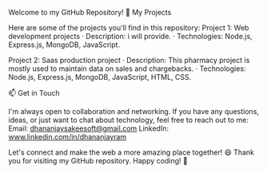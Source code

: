 Welcome to my GitHub Repository!
📂 My Projects

Here are some of the projects you'll find in this repository:
Project 1: Web development projects
· Description: i will provide.
· Technologies: Node.js, Express.js, MongoDB, JavaScript.

Project 2: Saas production project 
· Description: This pharmacy project is mostly used to maintain data on sales and chargebacks.
· Technologies: Node.js, Express.js, MongoDB, JavaScript, HTML, CSS.

📫 Get in Touch

I'm always open to collaboration and networking. If you have any questions, ideas, or just want to chat about technology, feel free to reach out to me: Email: dhananjaysakeesoft@gmail.com LinkedIn: www.linkedin.com/in/dhananjayram

Let's connect and make the web a more amazing place together! 😄 Thank you for visiting my GitHub repository. Happy coding! 🚀
